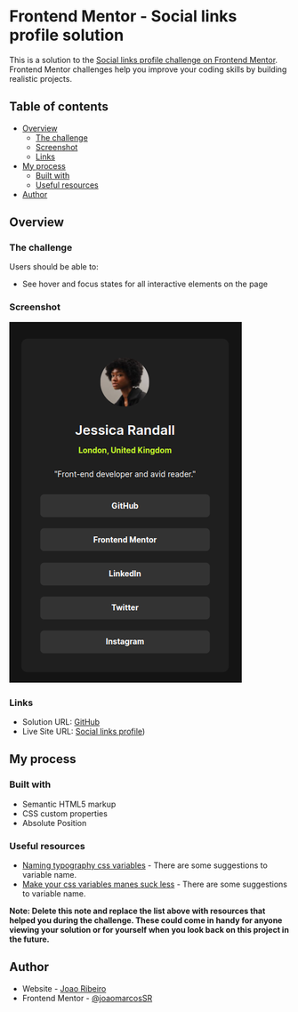 # Frontend Mentor - Social links profile solution

This is a solution to the [Social links profile challenge on Frontend Mentor](https://www.frontendmentor.io/challenges/social-links-profile-UG32l9m6dQ). Frontend Mentor challenges help you improve your coding skills by building realistic projects.

## Table of contents

- [Overview](#overview)
  - [The challenge](#the-challenge)
  - [Screenshot](#screenshot)
  - [Links](#links)
- [My process](#my-process)
  - [Built with](#built-with)
  - [Useful resources](#useful-resources)
- [Author](#author)

## Overview

### The challenge

Users should be able to:

- See hover and focus states for all interactive elements on the page

### Screenshot

![](./assets/images/socail-links-profile.png)

### Links

- Solution URL: [GitHub](https://github.com/joaomarcosSR/social-links-profile)
- Live Site URL: [Social links profile](https://joaomarcossr.github.io/social-links-profile/))

## My process

### Built with

- Semantic HTML5 markup
- CSS custom properties
- Absolute Position

### Useful resources

- [Naming typography css variables](https://foxland.fi/naming-typography-css-variables/) - There are some suggestions to variable name.
- [Make your css variables manes suck less](https://www.fixate.it/blog/make-your-css-variable-names-suck-less) - There are some suggestions to variable name.

**Note: Delete this note and replace the list above with resources that helped you during the challenge. These could come in handy for anyone viewing your solution or for yourself when you look back on this project in the future.**

## Author

- Website - [Joao Ribeiro](https://joaomarcossr.github.io)
- Frontend Mentor - [@joaomarcosSR](https://www.frontendmentor.io/profile/joaomarcosSR)
